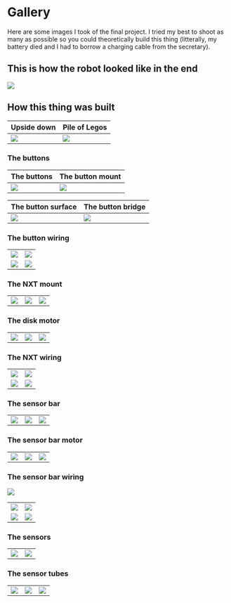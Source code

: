 # Gallery
Here are some images I took of the final project. I tried my best to shoot as many as possible so you could theoretically build this thing (litterally, my battery died and I had to borrow a charging cable from the secretary).

## This is how the robot looked like in the end
<img src="photos/LegoModel.jpg"/>

## How this thing was built
|                 Upside down                 |                Pile of Legos                |
| ------------------------------------------- | ------------------------------------------- |
| <img src="photos/LegoModelUpsideDown.jpg"/> | <img src="photos/LegoModelParts.jpg"/>      |

### The buttons
|             The buttons             |          The button mount           |
| ----------------------------------- | ----------------------------------- |
| <img src="photos/Buttons.jpg"/>     | <img src="photos/ButtonMount.jpg"/> |

|           The button surface          |           The button bridge           |
| ------------------------------------- | ------------------------------------- |
| <img src="photos/ButtonSurface.jpg"/> | <img src="photos/ButtonBridge.jpg"/>  |

### The button wiring
|                                                |                                                |
| ---------------------------------------------- | ---------------------------------------------- |
| <img src="photos/ButtonWiring.jpg"/>           | <img src="photos/ButtonWiring2.jpg"/>          |
| <img src="photos/ButtonWiring3.jpg"/>          | <img src="photos/ButtonWiringUpsideDown.jpg"/> |

### The NXT mount
|                                            |                                            |                                            |
| ------------------------------------------ | ------------------------------------------ | ------------------------------------------ |
| <img src="photos/NXTMount.jpg"/>           | <img src="photos/NXTMount2.jpg"/>          | <img src="photos/NXTMountUpsideDown.jpg"/> |

### The disk motor
|                                          |                                          |                                          |
| ---------------------------------------- | ---------------------------------------- | ---------------------------------------- |
| <img src="photos/DiskMotor.jpg"/>        | <img src="photos/DiskMotorGearing.jpg"/> | <img src="photos/DiskMotorMount.jpg"/>   |


### The NXT wiring
|                                              |                                              |
| -------------------------------------------- | -------------------------------------------- |
| <img src="photos/NXTWiring.jpg"/>            | <img src="photos/NXTWiring2.jpg"/>           |
| <img src="photos/NXTWiringUpsideDown.jpg"/>  | <img src="photos/NXTWiringUpsideDown2.jpg"/> |


### The sensor bar
|                                    |                                    |                                    |
| ---------------------------------- | ---------------------------------- | ---------------------------------- |
| <img src="photos/SensorBar.jpg"/>  | <img src="photos/SensorBar2.jpg"/> | <img src="photos/SensorBar3.jpg"/> |


### The sensor bar motor
|                                                    |                                                    |                                                    |
| -------------------------------------------------- | -------------------------------------------------- | -------------------------------------------------- |
| <img src="photos/SensorBarMotorGearing.jpg"/>      | <img src="photos/SensorBarMotorGearing2.jpg"/>     | <img src="photos/SensorBarMotorGearingMount.jpg"/> |

### The sensor bar wiring
<img src="photos/SensorBarWiring.jpg"/>

|                                          |                                          |
| ---------------------------------------- | ---------------------------------------- |
| <img src="photos/SensorBarWiring2.jpg"/> | <img src="photos/SensorBarWiring3.jpg"/> |
| <img src="photos/SensorBarWiring4.jpg"/> | <img src="photos/SensorBarWiring5.jpg"/> |

### The sensors
|                                      |                                      |
| ------------------------------------ | ------------------------------------ |
| <img src="photos/SensorMount.jpg"/>  | <img src="photos/SensorWiring.jpg"/> |

### The sensor tubes
|                                              |                                              |                                              |
| -------------------------------------------- | -------------------------------------------- | -------------------------------------------- |
| <img src="photos/SensorTube.jpg"/>           | <img src="photos/SensorTubeSide.jpg"/>       | <img src="photos/SensorTubeUpsideDown.jpg"/> |